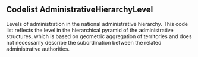 
## Codelist AdministrativeHierarchyLevel  

Levels of administration in the national administrative hierarchy. This code list reflects the level in the hierarchical pyramid of the administrative structures, which is based on geometric aggregation of territories and does not necessarily describe the subordination between the related administrative authorities.
 